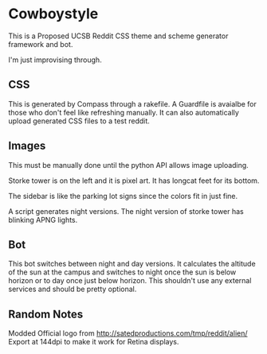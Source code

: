 # Cowboystyle

This is a Proposed UCSB Reddit CSS theme and scheme generator framework and bot.

I'm just improvising through.

## CSS

This is generated by Compass through a rakefile. A Guardfile is avaialbe for
those who don't feel like refreshing manually. It can also automatically upload
generated CSS files to a test reddit.

## Images
This must be manually done until the python API allows image uploading.

Storke tower is on the left and it is pixel art. It has longcat feet for its
bottom. 

The sidebar is like the parking lot signs since the colors fit in just fine. 

A script generates night versions. The night version of storke tower has
blinking APNG lights.

## Bot

This bot switches between night and day versions. It calculates the altitude of
the sun at the campus and switches to night once the sun is below horizon or to
day once just below horizon. This shouldn't use any external services and
should be pretty optional.


## Random Notes
Modded Official logo from http://satedproductions.com/tmp/reddit/alien/
Export at 144dpi to make it work for Retina displays.

